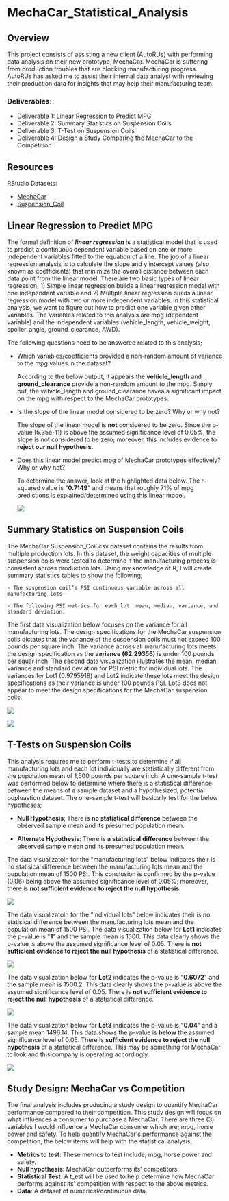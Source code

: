 # MechaCar_Statistical_Analysis

## Overview
This project consists of assisting a new client (AutoRUs) with performing data analysis on their new prototype, MechaCar.  MechaCar is suffering from production troubles that are blocking manufacturing progress.  AutoRUs has asked me to assist their internal data analyst with reviewing their production data for insights that may help their manufacturing team.

### Deliverables:
- Deliverable 1: Linear Regression to Predict MPG
- Deliverable 2: Summary Statistics on Suspension Coils
- Deliverable 3: T-Test on Suspension Coils
- Deliverable 4: Design a Study Comparing the MechaCar to the Competition


## Resources
RStudio
Datasets:
- [MechaCar](https://github.com/SheaButta/MechaCar_Statistical_Analysis/blob/main/Resources/MechaCar_mpg.csv)
- [Suspension_Coil](https://github.com/SheaButta/MechaCar_Statistical_Analysis/blob/main/Resources/Suspension_Coil.csv)


## Linear Regression to Predict MPG
The formal definition of ***linear regression*** is a statistical model that is used to predict a continuous dependent variable based on one or more independent variables fitted to the equation of a line.  The job of a linear regression analysis is to calculate the slope and y intercept values (also known as coefficients) that minimize the overall distance between each data point from the linear model. There are two basic types of linear regression; 1) Simple linear regression builds a linear regression model with one independent variable and 2) Multiple linear regression builds a linear regression model with two or more independent variables.  In this statistical analysis, we want to figure out how to predict one variable given other variables. The variables related to this analysis are mpg (dependent variable) and the independent variables (vehicle_length, vehicle_weight, spoiler_angle, ground_clearance, AWD).

The following questions need to be answered related to this analysis;

  - Which variables/coefficients provided a non-random amount of variance to the mpg values in the dataset?
  
    According to the below output, it appears the **vehicle_length** and **ground_clearance** provide a non-random amount to the mpg.  Simply put, the vehicle_length and       ground_clearance havea a significant impact on the mpg with respect to the MechaCar prototypes.


  - Is the slope of the linear model considered to be zero? Why or why not?
    
    The slope of the linear model is **not** considered to be zero.  Since the p-value (5.35e-11) is above the assumed significance level of 0.05%, the slope is not considered     to be zero; moreover, this includes evidence to **reject our null hypothesis**.

  - Does this linear model predict mpg of MechaCar prototypes effectively? Why or why not?  
  
    To determine the answer, look at the highlighted data below.  The r-squared value is    "**0.7149**" and means that roughly 71% of mpg predictions is explained/determined    using this linear model.


    ![](https://github.com/SheaButta/MechaCar_Statistical_Analysis/blob/main/Images/LinearRegression.PNG)
  

## Summary Statistics on Suspension Coils

The MechaCar Suspension_Coil.csv dataset contains the results from multiple production lots. In this dataset, the weight capacities of multiple suspension coils were tested to determine if the manufacturing process is consistent across production lots. 
Using my knowledge of R, I will create summary statistics tables to show the following;

	- The suspension coil’s PSI continuous variable across all manufacturing lots

	- The following PSI metrics for each lot: mean, median, variance, and standard deviation.


The first data visualization below focuses on the variance for all manufacturing lots.  The design specifications for the MechaCar suspension coils dictates that the variance of the suspension coils must not exceed 100 pounds per square inch.  The variance across all 
manufacturing lots meets the design specification as the **variance (62.29356)** is under 100 pounds per squar inch.  The second data visualization illustrates the mean, median, variance and standard deviation for PSI metric for individual lots.
The variances for Lot1 (0.9795918) and Lot2 indicate these lots meet the design specifications as their variance is under 100 pounds PSI.  Lot3 does not appear to meet the design specifications for the MechaCar suspension coils.

	
   ![](https://github.com/SheaButta/MechaCar_Statistical_Analysis/blob/main/Images/total_summary_df.PNG)


   ![](https://github.com/SheaButta/MechaCar_Statistical_Analysis/blob/main/Images/lot_summary_df.PNG)


## T-Tests on Suspension Coils

This analysis requires me to perform t-tests to determine if all manufacturing lots and each lot individually are statistically different from the population mean of 1,500 pounds per square inch.
A one-sample t-test was performed below to determine where there is a statistical difference between the means of a sample dataset and a hypothesized, potential popluastion dataset.  The one-sample t-test will basically test for the below hypotheses;

- **Null Hypothesis**: There is **no statistical difference** between the observed sample mean and its presumed population mean.

- **Alternate Hypothesis**: There is **a statistical difference** between the observed sample mean and its presumed population mean.

The data visualizatoin for the "manufacturing lots" below indicates their is no statisical difference between the manufacturing lots mean and the population mean of 1500 PSI.
This conclusion is confirmed by the p-value (0.06) being above the assumed significance level of 0.05%; moreover, there is **not sufficient evidence to reject the null hypothesis**.


   ![](https://github.com/SheaButta/MechaCar_Statistical_Analysis/blob/main/Images/t_test_AllLots.PNG)


The data visualizatoin for the "individual lots" below indicates their is no statisical difference between the manufacturing lots mean and the population mean of 1500 PSI.
The data visualization below for **Lot1** indicates the p-value is "**1**" and the sample mean is 1500.  This data clearly shows the p-value is above the assumed significance level of 0.05.  There is **not sufficient evidence to reject the null hypothesis** of a statistical difference.


  ![](https://github.com/SheaButta/MechaCar_Statistical_Analysis/blob/main/Images/t_test_Lot1.PNG)


The data visualization below for **Lot2** indicates the p-value is "**0.6072**" and the sample mean is 1500.2.  This data clearly shows the p-value is above the assumed significance level of 0.05.  There is **not sufficient evidence to reject the null hypothesis** of a statistical difference.


   ![](https://github.com/SheaButta/MechaCar_Statistical_Analysis/blob/main/Images/t_test_Lot2.PNG)


The data visualization below for **Lot3** indicates the p-value is "**0.04**" and a sample mean 1496.14.  This data shows the p-value is **below** the assumed significance level of 0.05.  There is **sufficient evidence to reject the null hypothesis** of a statistical difference.  This may be something for MechaCar to look and this company is operating accordingly.


   ![](https://github.com/SheaButta/MechaCar_Statistical_Analysis/blob/main/Images/t_test_Lot3.PNG)


## Study Design: MechaCar vs Competition

The final analysis includes producing a study design to quantify MechaCar performance compared to their competition. This study design will focus on what influences a consumer to purchase a MechaCar.  There are three (3) variables I would influence a MechaCar consumer which are; mpg, horse power and safety.  To help quantify MechaCar's performance against the competition, the below items will help with the statistical analysis;

- **Metrics to test**: These metrics to test include; mpg, horse power and safety.
- **Null hypothesis**: MechaCar outperforms its' competitors.
- **Statistical Test**: A t_est will be used to help determine how MechaCar performs against its' competition with respect to the above metrics.
- **Data**: A dataset of numerical/continuous data.




